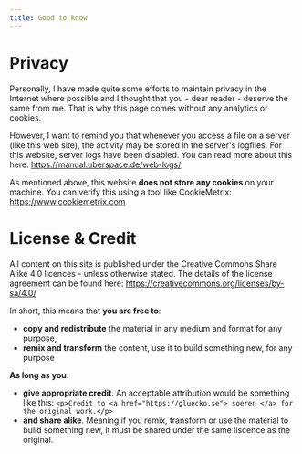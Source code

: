 ```yaml
---
title: Good to know
---
```


# Privacy

Personally, I have made quite some efforts to maintain privacy in the Internet where possible and I thought that you - dear reader - deserve the same from me. That is why this page comes without any analytics or cookies. 

However, I want to remind you that whenever you access a file on a server (like this web site), the activity may be stored in the server's logfiles. For this website, server logs have been disabled. You can read more about this here: https://manual.uberspace.de/web-logs/

As mentioned above, this website **does not store any cookies** on your machine. You can verify this using a tool like CookieMetrix: https://www.cookiemetrix.com


# License & Credit

All content on this site is published under the Creative Commons Share Alike 4.0 licences - unless otherwise stated. The details of the license agreement can be found here: https://creativecommons.org/licenses/by-sa/4.0/

In short, this means that **you are free to**: 

  - **copy and redistribute** the material in any medium and format for any purpose,
  - **remix and transform** the content, use it to build something new, for any purpose

**As long as you**:

  - **give appropriate credit**. An acceptable attribution would be something like this: 
  `<p>Credit to <a href="https://gluecko.se"> soeren </a> for the original work.</p>`
  - **and share alike**. Meaning if you remix, transform or use the material to build something new, it must be shared under the same liscence as the original. 

